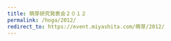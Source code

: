```yaml
---
title: 萌芽研究発表会２０１２
permalink: /hoga/2012/
redirect_to: https://event.miyashita.com/萌芽/2012/
---
```

